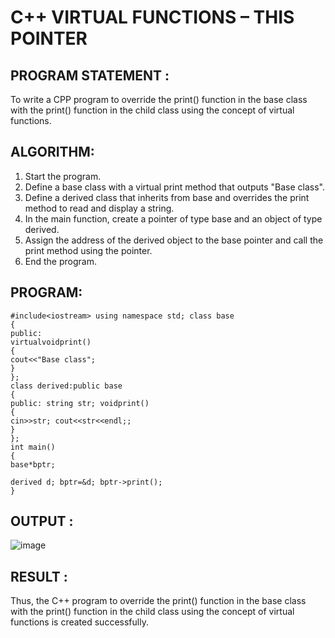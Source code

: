 # C++ VIRTUAL FUNCTIONS – THIS POINTER

## PROGRAM STATEMENT :

To write a CPP program to override the print() function in the base class with the print() function in the child class using the concept of virtual functions.

## ALGORITHM:  

1.	Start the program.
2.	Define a base class with a virtual print method that outputs "Base class".
3.	Define a derived class that inherits from base and overrides the print method to read and display a string.
4.	In the main function, create a pointer of type base and an object of type derived.
5.	Assign the address of the derived object to the base pointer and call the print method using the pointer.
6.	End the program.

## PROGRAM:
```
#include<iostream> using namespace std; class base
{
public:
virtualvoidprint()
{
cout<<"Base class";
}
};
class derived:public base
{
public: string str; voidprint()
{
cin>>str; cout<<str<<endl;;
}
};
int main()
{
base*bptr;
 
derived d; bptr=&d; bptr->print();
}
```
## OUTPUT :
![image](https://github.com/user-attachments/assets/918663a9-653f-4028-a755-0fddde872e0f)

## RESULT :

Thus, the C++ program to override the print() function in the base class with the print() function in the child class using the concept of virtual functions is created successfully.
 
